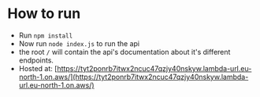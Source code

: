 # How to run
* Run `npm install`
* Now run `node index.js` to run the api
* the root `/` will contain the api's documentation about it's different endpoints.
* Hosted at: [https://tyt2ponrb7itwx2ncuc47qzjy40nskyw.lambda-url.eu-north-1.on.aws/](https://tyt2ponrb7itwx2ncuc47qzjy40nskyw.lambda-url.eu-north-1.on.aws/)
